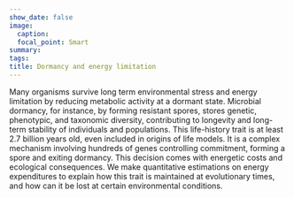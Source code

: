 ```yaml
---
show_date: false
image:
  caption: 
  focal_point: Smart
summary: 
tags:
title: Dormancy and energy limitation
---
```


Many organisms survive long term environmental stress and energy limitation by reducing metabolic activity at a dormant state. Microbial dormancy, for instance, by forming resistant spores, stores genetic, phenotypic, and taxonomic diversity, contributing to longevity and long-term stability of individuals and populations. This life-history trait is at least 2.7 billion years old, even included in origins of life models. It is a complex mechanism involving hundreds of genes controlling commitment, forming a spore and exiting dormancy. This decision comes with energetic costs and ecological consequences. We make quantitative estimations on energy expenditures to explain how this trait is maintained at evolutionary times, and how can it be lost at certain environmental conditions.  

